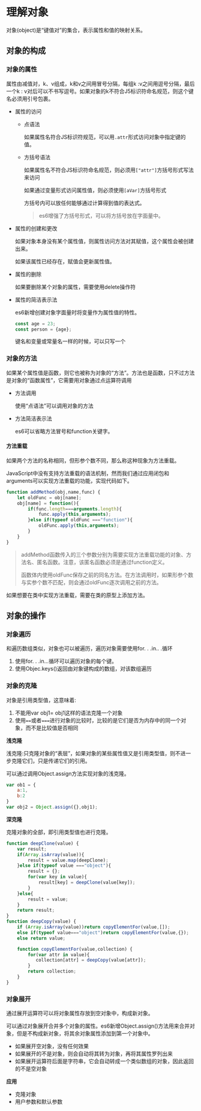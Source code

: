 # 理解对象

对象(object)是“键值对”的集合，表示属性和值的映射关系。

## 对象的构成

### 对象的属性

属性由减值对，k、v组成，k和v之间用冒号分隔，每组k :v之间用逗号分隔，最后一个k : v对后可以不书写逗号。如果对象的k不符合J5标识符命名规范，则这个键名必须用引号包裹。

* 属性的访问

  * 点语法

    如果属性名符合JS标识符规范，可以用`.attr`形式访问对象中指定键的值。

  * 方括号语法

    如果属性名不符合JS标识符命名规范，则必须用`["attr"]`方括号形式写法来访问

    如果通过变量形式访问属性值，则必须使用`[aVar]`方括号形式

    方括号内可以放任何能够通过计算得到值的表达式。

    > es6增强了方括号形式，可以将方括号放在字面量中。

* 属性的创建和更改

  如果对象本身没有某个属性值，则属性访问方法对其赋值，这个属性会被创建出来。

  如果该属性已经存在，赋值会更新属性值。

* 属性的删除

  如果要删除某个对象的属性，需要使用delete操作符
  
* 属性的简洁表示法

  es6新增创建对象字面量时将变量作为属性值的特性。

  ```javascript
  const age = 23;
  const person = {age};
  ```

  键名和变量或常量名一样的时候，可以只写一个

### 对象的方法

如果某个属性值是函数，则它也被称为对象的“方法”。方法也是函数，只不过方法是对象的“函数属性”，它需要用对象通过点运算符调用

* 方法调用

  使用“点语法”可以调用对象的方法
  
* 方法简洁表示法

  es6可以省略方法冒号和function关键字。

#### 方法重载

如果两个方法的名称相同，但形参个数不同，那么称这种现象为方法重载。

JavaScript中没有支持方法重载的语法机制，然而我们通过应用闭包和arguments可以实现方法重载的功能，实现代码如下。

```javascript
function addMethod(obj,name,func) {
    let oldFunc = obj[name];
    obj[name] = function(){
        if(func.length===arguments.length){
            func.apply(this,arguments);
        }else if(typeof oldFunc ==="function"){
            oldFunc.apply(this,arguments);
        }
    }
}
```

> addMethod函数传入的三个参数分别为需要实现方法重载功能的对象、方法名、匿名函数。注意，该匿名函数必须是通过function定义。
>
> 函数体内使用oldFunc保存之前的同名方法。在方法调用时，如果形参个数与实参个数不匹配，则会通过oldFunc逐次调用之前的方法。

如果想要在类中实现方法重载，需要在类的原型上添加方法。

## 对象的操作

### 对象遍历

和遍历数组类似，对象也可以被遍历，遍历对象需要使用for. . .in.. .循环

1. 使用for. . .in...循环可以遍历对象的每个键。
2. 使用Objec.keys()返回由对象键构成的数组，对该数组遍历

### 对象的克隆

对象是引用类型值，这意味着:

1. 不能用var obj1= obj1这样的语法克隆一个对象
2. 使用`==`或者`===`进行对象的比较时，比较的是它们是否为内存中的同一个对象，而不是比较值是否相同

**浅克隆**

浅克隆:只克隆对象的“表层”，如果对象的某些属性值又是引用类型值，则不进一步克隆它们，只是传递它们的引用。

可以通过调用Object.assign方法实现对象的浅克隆。

```javascript
var ob1 = {
    a:1,
    b:2
}
var obj2 = Object.assign({},obj1);
```

**深克隆**

克隆对象的全部，即引用类型值也进行克隆。

```javascript
function deepClone(value) {
    var result;
    if(Array.isArray(value)){
        result = value.map(deepClone);
    }else if(typeof value ==="object"){
        result = {};
        for(var key in value){
            result[key] = deepClone(value[key]);
        }
    }else{
        result = value;
    }
    return result;
}
function deepCopy(value) {
    if (Array.isArray(value))return copyElementFor(value,[]);
    else if(typeof value==="object")return copyElementFor(value,{});
    else return value;

    function copyElementFor(value,collection) {
        for(var attr in value){
           collection[attr] = deepCopy(value[attr]);
        }
        return collection;
    }
}
```

### 对象展开

通过展开运算符可以将对象属性存放到空对象中，构成新对象。

可以通过对象展开合并多个对象的属性。es6新增Object.assign()方法用来合并对象，但是不构成新对象，将其余对象属性添加到第一个对象中。

* 如果展开空对象，没有任何效果
* 如果展开的不是对象，则会自动将其转为对象，再将其属性罗列出来
* 如果展开运算符后面是字符串，它会自动转成一个类似数组的对象，因此返回的不是空对象

**应用**

* 克隆对象
* 用户参数和默认参数